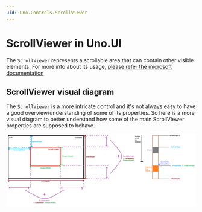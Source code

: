 ```yaml
---
uid: Uno.Controls.ScrollViewer
---
```


# ScrollViewer in Uno.UI

The `ScrollViewer` represents a scrollable area that can contain other visible elements. For more info about its usage,
[please refer the microsoft documentation](https://docs.microsoft.com/en-us/windows/winui/api/microsoft.ui.xaml.controls.scrollviewer?view=winui-3.0)

## ScrollViewer visual diagram

The `ScrollViewer` is a more intricate control and it's not always easy to have a good overview/understanding of some of its properties.
So here is a more visual diagram to better understand how some of the main ScrollViewer properties are supposed to behave.

![ScrollViewer Visual Diagram](assets/scrollviewer/scrollviewer-diagram.png)

